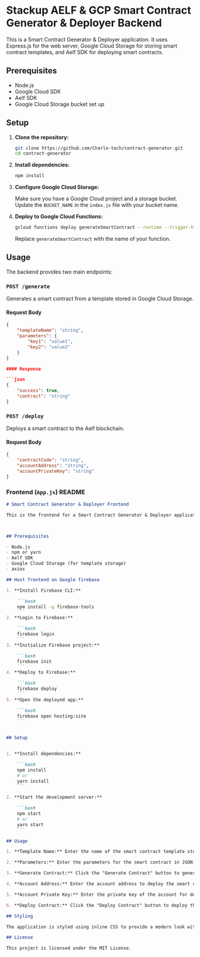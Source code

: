 #  Stackup AELF & GCP Smart Contract Generator & Deployer Backend

This is a Smart Contract Generator & Deployer application. It uses Express.js for the web server, Google Cloud Storage for storing smart contract templates, and Aelf SDK for deploying smart contracts.

## Prerequisites

- Node.js
- Google Cloud SDK
- Aelf SDK
- Google Cloud Storage bucket set up

## Setup

1. **Clone the repository:**

    ```bash
    git clone https://github.com/Charlo-tech/contract-generator.git
    cd contract-generator
    ```

2. **Install dependencies:**

    ```bash
    npm install
    ```

3. **Configure Google Cloud Storage:**

    Make sure you have a Google Cloud project and a storage bucket. Update the `BUCKET_NAME` in the `index.js` file with your bucket name.

4. **Deploy to Google Cloud Functions:**

    ```bash
    gcloud functions deploy generateSmartContract --runtime --trigger-http --allow-unauthenticated
    ```

    Replace `generateSmartContract` with the name of your function.

## Usage

The backend provides two main endpoints:

### `POST /generate`

Generates a smart contract from a template stored in Google Cloud Storage.

#### Request Body

```json
{
    "templateName": "string",
    "parameters": {
        "key1": "value1",
        "key2": "value2"
    }
}

#### Response

```json
{
    "success": true,
    "contract": "string"
}
```

### `POST /deploy`

Deploys a smart contract to the Aelf blockchain.

#### Request Body

```json
{
    "contractCode": "string",
    "accountAddress": "string",
    "accountPrivateKey": "string"
}
```


### Frontend (`App.js`) README

```markdown
# Smart Contract Generator & Deployer Frontend

This is the frontend for a Smart Contract Generator & Deployer application built with React. It allows users to input parameters, generate a smart contract from a template, and deploy the contract to the Aelf blockchain.



## Prerequisites

- Node.js
- npm or yarn
- Aelf SDK
- Google Cloud Storage (for template storage)
- axios

## Host frontend on Google firebase

1. **Install Firebase CLI:**

    ```bash
    npm install -g firebase-tools
    ```
2. **Login to Firebase:**

    ```bash
    firebase login
    ```
3. **Initialize Firebase project:**

    ```bash
    firebase init
    ```
4. **Deploy to Firebase:**

    ```bash
    firebase deploy
    ```
5. **Open the deployed app:**

    ```bash
    firebase open hosting:site
    ```
    

## Setup


1. **Install dependencies:**

    ```bash
    npm install
    # or
    yarn install
    ```

2. **Start the development server:**

    ```bash
    npm start
    # or
    yarn start
    ```

## Usage

1. **Template Name:** Enter the name of the smart contract template stored in Google Cloud Storage.

2. **Parameters:** Enter the parameters for the smart contract in JSON format.

3. **Generate Contract:** Click the "Generate Contract" button to generate the contract from the template and parameters.

4. **Account Address:** Enter the account address to deploy the smart contract.

5. **Account Private Key:** Enter the private key of the account for deploying the smart contract.

6. **Deploy Contract:** Click the "Deploy Contract" button to deploy the generated contract to the Aelf blockchain.

## Styling

The application is styled using inline CSS to provide a modern look with a gradient black background, shadows, and a "crypto" theme.

## License

This project is licensed under the MIT License.
